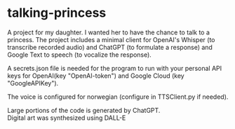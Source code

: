 # talking-princess

A project for my daughter. 
I wanted her to have the chance to talk to a princess.
The project includes a minimal client for OpenAI's Whisper (to transcribe recorded audio) and ChatGPT (to formulate a response) and Google Text to speech (to vocalize the response). 

A secrets.json file is needed for the program to run with your personal API keys for OpenAI(key "OpenAI-token") and Google Cloud (key "GoogleAPIKey").

The voice is configured for norwegian (configure in TTSClient.py if needed).

Large portions of the code is generated by ChatGPT.  
Digital art was synthesized using DALL-E
